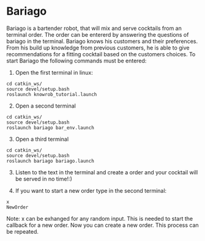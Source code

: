 # Bariago

Bariago is a bartender robot, that will mix and serve cocktails from an terminal order. The order can be entererd by answering the questions of bariago in the terminal. Bariago knows his customers and their preferences. From his build up knowledge from previous customers, he is able to give recommendations for a fitting cocktail based on the customers choices. To start 
Bariago the following commands must be entered:

1. Open the first terminal in linux:
```
cd catkin_ws/
source devel/setup.bash
roslaunch knowrob_tutorial.launch
```

2. Open a second terminal
```
cd catkin_ws/
source devel/setup.bash
roslaunch bariago bar_env.launch
```
3. Open a third terminal
```
cd catkin_ws/
source devel/setup.bash
roslaunch bariago bariago.launch
```
3. Listen to the text in the terminal and create a order and your cocktail will be served in no time!:)

4. If you want to start a new order type in the second terminal:
```
x
NewOrder
```
Note: x can be exhanged for any random input. This is needed to start the callback for a new order.
Now you can create a new order. This process can be repeated.

